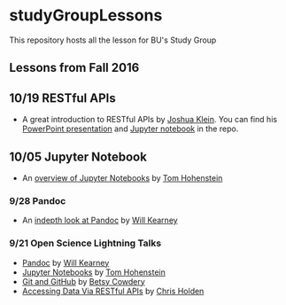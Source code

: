 # studyGroupLessons
This repository hosts all the lesson for BU's Study Group 

## Lessons from Fall 2016 

## 10/19 RESTful APIs 

+ A great introduction to RESTful APIs by [Joshua Klein](https://github.com/mobiusklein). You can find his [PowerPoint presentation](https://github.com/bulib/studyGroupLessons/tree/gh-pages/lessons/20161019-RESTful-APIs) and [Jupyter notebook](https://github.com/bulib/studyGroupLessons/blob/gh-pages/lessons/20161019-RESTful-APIs/REST%20Talk.ipynb) in the repo.

## 10/05 Jupyter Notebook 
+ An [overview of Jupyter Notebooks](https://github.com/bulib/studyGroupLessons/blob/gh-pages/lessons/20161005-jupyter/20161005-Study-Group-Jupyter-Notebooks.ipynb) by [Tom Hohenstein](https://github.com/tomhohenstein)

### 9/28 Pandoc 
+ An [indepth look at Pandoc](https://github.com/bulib/studyGroupLessons/tree/gh-pages/lessons/20160928-pandoc) by [Will Kearney](https://github.com/wkearn)

### 9/21 Open Science Lightning Talks 
+ [Pandoc](https://github.com/bulib/studyGroupLessons/tree/gh-pages/lessons/20160921-lightning-talks/pandoc) by [Will Kearney](https://github.com/wkearn)
+ [Jupyter Notebooks](https://github.com/bulib/studyGroupLessons/blob/gh-pages/lessons/20160921-lightning-talks/jupyter/NCBItoBibtex.ipynb) by [Tom Hohenstein](https://github.com/tomhohenstein)
+ [Git and GitHub](https://docs.google.com/presentation/d/1epU_jVjK2NMv-rtwItkuAbQiwqAPxMltWZOAOPlqsgg/edit?usp=sharing) by [Betsy Cowdery](https://github.com/bcow)
+ [Accessing Data Via RESTful APIs](https://bulib.github.io/studyGroupLessons/lessons/20160921-lightning-talks/restful-curl/) by [Chris Holden](https://github.com/ceholden)
